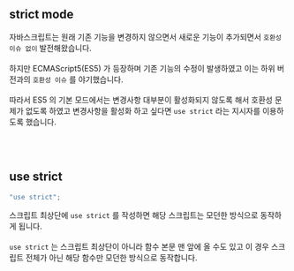 ## strict mode
자바스크립트는 원래 기존 기능을 변경하지 않으면서 새로운 기능이 추가되면서 ```호환성 이슈 없이``` 발전해왔습니다.<br><br>
하지만 ECMAScript5(ES5) 가 등장하며 기존 기능의 수정이 발생하였고 이는 하위 버전과의 ```호환성 이슈``` 를 야기했습니다.<br><br>
따라서 ES5 의 기본 모드에서는 변경사항 대부분이 활성화되지 않도록 해서 호환성 문제가 없도록 하였고 변경사항을 활성화 하고 싶다면 ```use strict``` 라는 지시자를 이용하도록 했습니다.

<br></br>

## use strict
```javascript
"use strict";

```
스크립트 최상단에 ```use strict``` 를 작성하면 해당 스크립트는 모던한 방식으로 동작하게 됩니다.<br><br>
```use strict``` 는 스크립트 최상단이 아니라 함수 본문 맨 앞에 올 수도 있고 이 경우 스크립트 전체가 아닌 해당 함수만 모던한 방식으로 동작합니다.